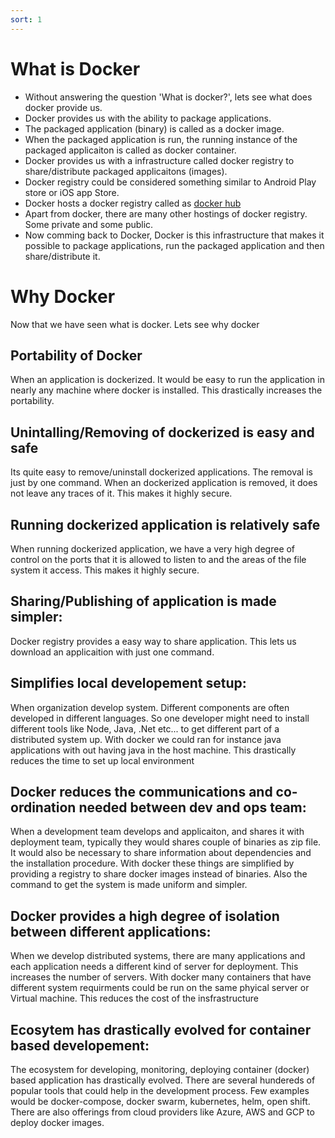 ```yaml
---
sort: 1
---
```


# What is Docker

 * Without answering the question 'What is docker?', lets see what does docker provide us.
 * Docker provides us with the ability to package applications.
 * The packaged application (binary) is called as a docker image.
 * When the packaged application is run, the running instance of the packaged applicaiton is called as docker container.
 * Docker provides us with a infrastructure called docker registry to share/distribute packaged applicaitons (images).
 * Docker registry could be considered something similar to Android Play store or iOS app Store.
 * Docker hosts a docker registry called as [docker hub](https://hub.docker.com/)
 * Apart from docker, there are many other hostings of docker registry. Some private and some public.
 * Now comming back to Docker, Docker is this infrastructure that makes it possible to package applications, run the packaged application and then share/distribute it.

# Why Docker

Now that we have seen what is docker. Lets see why docker

## Portability of Docker
When an application is dockerized. It would be easy to run the application in nearly any machine where docker is installed. This drastically increases the portability. 

## Unintalling/Removing of dockerized is easy and safe
Its quite easy to remove/uninstall dockerized applications. The removal is just by one command. When an dockerized application is removed, it does not leave any traces of it. This makes it highly secure.

## Running dockerized application is relatively safe
When running dockerized application, we have a very high degree of control on the ports that it is allowed to listen to and the areas of the file system it access. This makes it highly secure.

## Sharing/Publishing of application is made simpler: 
 Docker registry provides a easy way to share application. This lets us download an applicaition with just one command.

## Simplifies local developement setup:
 When organization develop system. Different components are often developed in different languages. So one developer might need to install different tools like Node, Java, .Net etc... to get different part of a distributed system up. With docker we could ran for instance java applications with out having java in the host machine. This drastically reduces the time to set up local environment

## Docker reduces the communications and co-ordination needed between dev and ops team:
 When a development team develops and applicaiton, and shares it with deployment team, typically they would shares couple of binaries as zip file. It would also be necessary to share information about dependencies and the installation procedure. With docker these things are simplified by providing a registry to share docker images instead of binaries. Also the command to get the system is made uniform and simpler.
 
## Docker provides a high degree of isolation between different applications:
 When we develop distributed systems, there are many applications and each application needs a different kind of server for deployment. This increases the number of servers. With docker many containers that have different system requirments could be run on the same phyical server or Virtual machine. This reduces the cost of the insfrastructure
 
## Ecosytem has drastically evolved for container based developement:
The ecosystem for developing, monitoring, deploying container (docker) based application has drastically evolved. There are several hundereds of popular tools that could help in the development process. Few examples would be docker-compose, docker swarm, kubernetes, helm, open shift. There are also offerings from cloud providers like Azure, AWS and GCP to deploy docker images.
